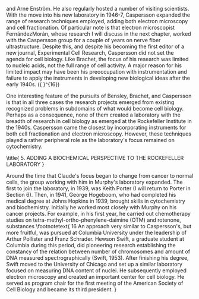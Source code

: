 and Arne Enström. He also regularly hosted a number of visiting scientists. With the move into his new laboratory in 1946-7, Caspersson expanded the range of research techniques employed, adding both electron microscopy and cell fractionation. Of particular note is that electron microscopist FernándezMorán, whose research I will discuss in the next chapter, worked with the Caspersson group for a couple of years on nerve fiber ultrastructure. Despite this, and despite his becoming the first editor of a new journal, Experimental Cell Research, Caspersson did not set the agenda for cell biology. Like Brachet, the focus of his research was limited to nucleic acids, not the full range of cell activity. A major reason for his limited impact may have been his preoccupation with instrumentation and failure to apply the instruments in developing new biological ideas after the early 1940s. \({ }^{16}\)

One interesting feature of the pursuits of Bensley, Brachet, and Caspersson is that in all three cases the research projects emerged from existing recognized problems in subdomains of what would become cell biology. Perhaps as a consequence, none of them created a laboratory with the breadth of research in cell biology as emerged at the Rockefeller Institute in the 1940s. Caspersson came the closest by incorporating instruments for both cell fractionation and electron microscopy. However, these techniques played a rather peripheral role as the laboratory's focus remained on cytochemistry.

\title{
5. ADDING A BIOCHEMICAL PERSPECTIVE TO THE ROCKEFELLER LABORATORY
}

Around the time that Claude's focus began to change from cancer to normal cells, the group working with him in Murphy's laboratory expanded. The first to join the laboratory, in 1939, was Keith Porter (I will return to Porter in Section 6). Then, in 1941, George Hogeboom, who had completed his medical degree at Johns Hopkins in 1939, brought skills in cytochemistry and biochemistry. Initially he worked most closely with Murphy on his cancer projects. For example, in his first year, he carried out chemotherapy studies on tetra-methyl-ortho-phenylene-daimine (OTM) and rotenone, substances
\footnotetext{
16 An approach very similar to Caspersson's, but more fruitful, was pursued at Columbia University under the leadership of Arthur Pollister and Franz Schrader. Hewson Swift, a graduate student at Columbia during this period, did pioneering research establishing the constancy of the relation between number of chromosomes and amount of DNA measured spectrographically (Swift, 1953). After finishing his degree, Swift moved to the University of Chicago and set up a similar laboratory focused on measuring DNA content of nuclei. He subsequently employed electron microscopy and created an important center for cell biology. He served as program chair for the first meeting of the American Society of Cell Biology and became its third president.
}